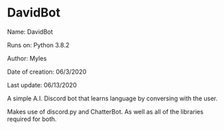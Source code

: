 # DavidBot
Name: DavidBot

Runs on: Python 3.8.2

Author: Myles

Date of creation: 06/3/2020

Last update: 06/13/2020


A simple A.I. Discord bot that learns language by conversing with the user.

Makes use of discord.py and ChatterBot.
As well as all of the libraries required for both.
